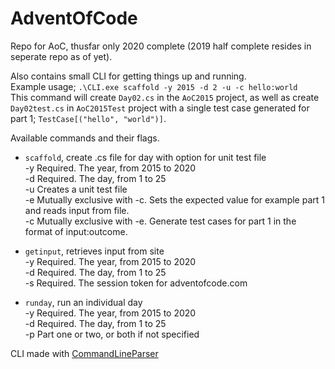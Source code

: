 # AdventOfCode

Repo for AoC, thusfar only 2020 complete (2019 half complete resides in seperate repo as of yet).

Also contains small CLI for getting things up and running.<br>
Example usage; `.\CLI.exe scaffold -y 2015 -d 2 -u -c hello:world` <br>
This command will create `Day02.cs` in the `AoC2015` project, 
as well as create `Day02test.cs` in `AoC2015Test` project with a single test case generated for part 1; `TestCase[("hello", "world")]`. 

Available commands and their flags.
- `scaffold`, create .cs file for day with option for unit test file<br>
    -y           Required. The year, from 2015 to 2020<br>
    -d           Required. The day, from 1 to 25<br>
    -u           Creates a unit test file<br>
    -e           Mutually exclusive with -c. Sets the expected value for example part 1 and reads input from file.<br>
    -c           Mutually exclusive with -e. Generate test cases for part 1 in the format of input:outcome.<br>

- `getinput`, retrieves input from site <br>
  -y           Required. The year, from 2015 to 2020<br>
  -d           Required. The day, from 1 to 25<br>
  -s           Required. The session token for adventofcode.com<br>

- `runday`, run an individual day<br>
  -y           Required. The year, from 2015 to 2020<br>
  -d           Required. The day, from 1 to 25<br>
  -p           Part one or two, or both if not specified<br>

 CLI made with [CommandLineParser](https://github.com/commandlineparser/commandline)
   
